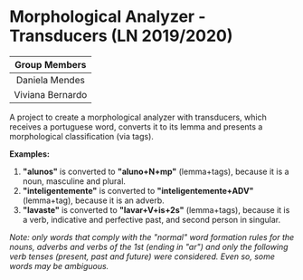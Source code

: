 # Morphological Analyzer - Transducers (LN 2019/2020)

|   Group Members  |
|        :-:       |
|  Daniela Mendes  |
| Viviana Bernardo |

A project to create a morphological analyzer with transducers, which receives a portuguese word, converts it to its lemma and presents a morphological classification (via tags).

**Examples:**  
1. **"alunos"** is converted to **"aluno+N+mp"** (lemma+tags), because it is a noun, masculine and plural.
2. **"inteligentemente"** is converted to **"inteligentemente+ADV"** (lemma+tag), because it is an adverb.
3. **"lavaste"** is converted to **"lavar+V+is+2s"** (lemma+tags), because it is a verb, indicative and perfective past, and second person in singular.

*Note: only words that comply with the "normal" word formation rules for the nouns, adverbs and verbs of the 1st (ending in "ar") and only the following verb tenses (present, past and future) were considered. Even so, some words may be ambiguous.*